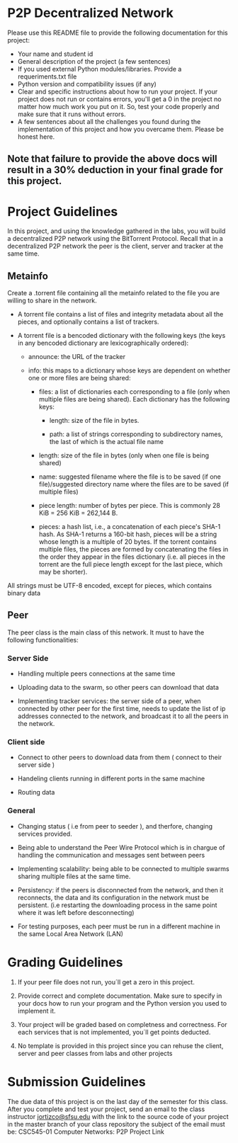 # P2P Decentralized Network 

Please use this README file to provide the following documentation for this project:

* Your name and student id
* General description of the project (a few sentences)
* If you used external Python modules/libraries. Provide a requeriments.txt file  
* Python version and compatibility issues (if any)
* Clear and specific instructions about how to run your project. If your project does not run or contains errors, you'll get a 0 in the project no matter how much work you put on it. So, test your code properly and make sure that it runs without errors.
* A few sentences about all the challenges you found during the implementation of this project and how you overcame them. Please be honest here. 

## Note that failure to provide the above docs will result in a 30% deduction in your final grade for this project. 

# Project Guidelines 

In this project, and using the knowledge gathered in the labs, you will build a decentralized P2P network using the BitTorrent Protocol. Recall that in a decentralized P2P network the peer is the client, server and tracker at the same time.

## Metainfo 

Create a .torrent file containing all the metainfo related to the file you are willing to share in the network. 
 
* A torrent file contains a list of files and integrity metadata about all the pieces, and optionally contains a list of trackers.

* A torrent file is a bencoded dictionary with the following keys (the keys in any bencoded dictionary are lexicographically ordered):

  * announce: the URL of the tracker
  
  * info: this maps to a dictionary whose keys are dependent on whether one or more files are being shared:
      
    * files: a list of dictionaries each corresponding to a file (only when multiple files are being shared). Each dictionary has the following keys:

        * length: size of the file in bytes.
       
        * path: a list of strings corresponding to subdirectory names, the last of which is the actual file name
       
    * length: size of the file in bytes (only when one file is being shared)

    * name: suggested filename where the file is to be saved (if one file)/suggested directory name where the files are to be saved (if             multiple files)
    
    * piece length: number of bytes per piece. This is commonly 28 KiB = 256 KiB = 262,144 B.
    
    * pieces: a hash list, i.e., a concatenation of each piece's SHA-1 hash. As SHA-1 returns a 160-bit hash, pieces will be a string  
              whose length is a multiple of 20 bytes. If the torrent contains multiple files, the pieces are formed by concatenating the               files in the order they appear in the files dictionary (i.e. all pieces in the torrent are the full piece length except 
              for the last piece, which may be shorter).

All strings must be UTF-8 encoded, except for pieces, which contains binary data

## Peer 

The peer class is the main class of this network. It must to have the following functionalities:

### Server Side 

  * Handling multiple peers connections at the same time

  * Uploading data to the swarm, so other peers can download that data 

  * Implementing tracker services: the server side of a peer, when connected by other peer for the first time, needs to update the list of ip addresses connected to the network, and broadcast it to all the peers in the network. 
  
### Client side 

  * Connect to other peers to download data from them ( connect to their server side )
  
  * Handeling clients running in different ports in the same machine 
  
  * Routing data 
  
### General 

  * Changing status ( i.e from peer to seeder ), and therfore, changing services provided. 
  
  * Being able to understand the Peer Wire Protocol which is in chargue of handling the communication and messages sent between peers 
  
  * Implementing scalability: being able to be connected to multiple swarms sharing multiple files at the same time. 
  
  * Persistency: if the peers is disconnected from the network, and then it reconnects, the data and its configuration in the network must be persistent. (i.e restarting the downloading process in the same point where it was left before desconnecting)
  
  * For testing purposes, each peer must be run in a different machine in the same Local Area Network (LAN)
  
# Grading Guidelines 

1. If your peer file does not run, you´ll get a zero in this project. 

2. Provide correct and complete documentation. Make sure to specify in your docs how to run your program and the Python version you used to implement it. 

3. Your project will be graded based on completness and correctness. For each services that is not implemented, you´ll get points deducted. 

4. No template is provided in this project since you can rehuse the client, server and peer classes from labs and other projects

# Submission Guidelines 

The due data of this project is on the last day of the semester for this class. After you complete and test your project, send an email to the class instructor jortizco@sfsu.edu with the link to the source code of your project in the master branch of your class repository 
the subject of the email must be: CSC545-01 Computer Networks: P2P Project Link
  
  
 


    


